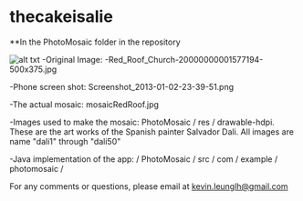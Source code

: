 thecakeisalie
=============
**In the PhotoMosaic folder in the repository

![alt txt](https://github.com/kevleung/photo-mosaic/raw/master/PhotoMosaic/-Red_Roof_Church-20000000001577194-500x375.jpg)
-Original Image: -Red_Roof_Church-20000000001577194-500x375.jpg

-Phone screen shot: Screenshot_2013-01-02-23-39-51.png

-The actual mosaic: mosaicRedRoof.jpg

-Images used to make the mosaic:  PhotoMosaic / res / drawable-hdpi. These are the art works of the Spanish painter
 Salvador Dali.  All images are name "dali1" through "dali50"

-Java implementation of the app: / PhotoMosaic / src / com / example / photomosaic /

For any comments or questions, please email at kevin.leunglh@gmail.com
